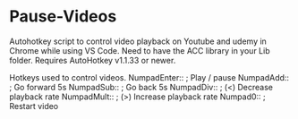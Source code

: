 # Pause-Videos
Autohotkey script to control video playback on Youtube and udemy in Chrome while using VS Code.
Need to have the ACC library in your Lib folder.
Requires AutoHotkey v1.1.33 or newer.

Hotkeys used to control videos. 
NumpadEnter:: ; Play / pause
NumpadAdd:: ; Go forward 5s
NumpadSub:: ; Go back 5s
NumpadDiv:: ; (<) Decrease playback rate
NumpadMult:: ; (>) Increase playback rate
Numpad0:: ; Restart video
